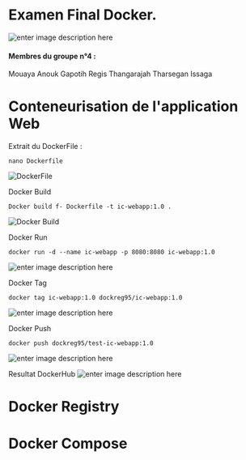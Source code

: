 ﻿# Examen Final Docker. 

![enter image description here](https://www.docker.com/wp-content/uploads/2022/03/horizontal-logo-monochromatic-white.png)

#### Membres du groupe n°4 :
Mouaya Anouk
Gapotih Regis
Thangarajah Tharsegan
Issaga


# Conteneurisation de l'application Web

Extrait du DockerFile :

    nano Dockerfile

![DockerFile](https://media.discordapp.net/attachments/1041632175163981887/1042023323812499517/image.png)

Docker Build

    Docker build f- Dockerfile -t ic-webapp:1.0 .

![Docker Build](https://media.discordapp.net/attachments/1041632175163981887/1042025542561583174/image.png)

Docker Run

    docker run -d --name ic-webapp -p 8080:8080 ic-webapp:1.0

![enter image description here](https://media.discordapp.net/attachments/1041632175163981887/1042026389139894303/image.png)

Docker Tag

    docker tag ic-webapp:1.0 dockreg95/ic-webapp:1.0

![enter image description here](https://media.discordapp.net/attachments/1041632175163981887/1042026723992150088/image.png)

Docker Push

    docker push dockreg95/test-ic-webapp:1.0

![enter image description here](https://media.discordapp.net/attachments/1041632175163981887/1042027798149222421/image.png)

Resultat DockerHub
![enter image description here](https://media.discordapp.net/attachments/1041632175163981887/1042028195169447936/image.png)



# Docker Registry




# Docker Compose
